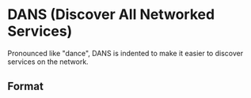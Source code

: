 # DANS (Discover All Networked Services)
Pronounced like "dance", DANS is indented to make it easier to discover services on the network.

## Format
